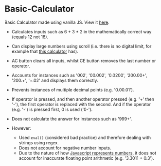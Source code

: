 # Basic-Calculator
Basic Calculator made using vanilla JS. View it [here](https://helenzhou6.github.io/Basic-Calculator/).
* Calculates inputs such as 6 + 3 * 2 in the mathematically correct way (equals 12 not 18).
* Can display large numbers using scroll (i.e. there is no digital limit, for example that [this calculator](https://codepen.io/freeCodeCamp/full/rLJZrA) has).
* AC button clears all inputs, whilst CE button removes the last number or operator.
* Accounts for instances such as '002', '00.002', '0.0200', '200.00+', '200.+', '+.02' and displays them correctly.
* Prevents instances of multiple decimal points (e.g. '0.00.01').
* If operator is pressed, and then another operator pressed (e.g. '+' then '-'), the first operator is replaced with the second. And if the operator (e.g. '-') is pressed first, 0 is used ('0-').
* Does not calculate the answer for instances such as '999+'.

* However:
  * Used `eval()` (considered bad practice) and therefore dealing with strings using regex.
  * Does not account for negative number inputs.
  * Due to the nature of how [Javascript represents numbers](https://www.w3schools.com/js/js_numbers.asp), it does not account for inaccurate floating point arithmetic (e.g. '3.3011 + 0.3').